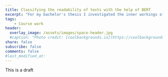 ```yaml
---
title: Classifying the readability of texts with the help of BERT
excerpt: "For my bachelor's thesis I investigated the inner workings of BERT, and how different BERT-models performed on the task of classifying Swedish texts."
tags:
    - Course work
header:
  overlay_image: /assets/images/space-header.jpg
  #caption: "Photo credit: [coolbackgrounds.io](https://coolbackgrounds.io/)"
share: false
subscribe: false
comments: false
#last_modified_at:
---
```


This is a draft
